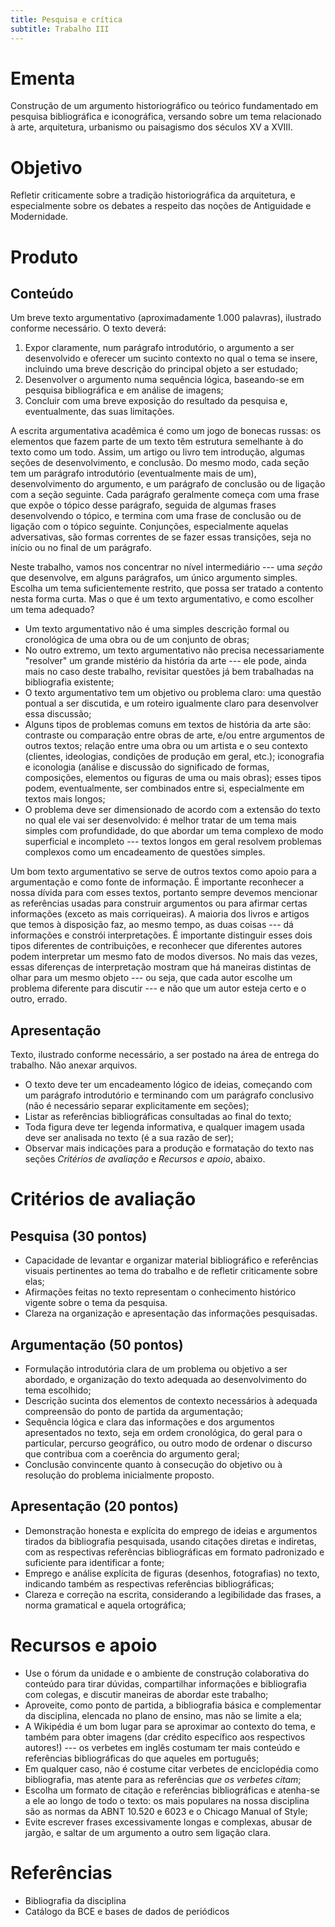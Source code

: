 ```yaml
---
title: Pesquisa e crítica
subtitle: Trabalho III
---
```


# Ementa #

Construção de um argumento historiográfico ou teórico fundamentado em
pesquisa bibliográfica e iconográfica, versando sobre um tema
relacionado à arte, arquitetura, urbanismo ou paisagismo dos séculos XV
a XVIII.

# Objetivo #

Refletir criticamente sobre a tradição historiográfica da arquitetura, e
especialmente sobre os debates a respeito das noções de Antiguidade e
Modernidade.

# Produto #

## Conteúdo ##

Um breve texto argumentativo (aproximadamente 1.000 palavras), ilustrado
conforme necessário. O texto deverá:

1. Expor claramente, num parágrafo introdutório, o argumento a ser
   desenvolvido e oferecer um sucinto contexto no qual o tema se insere,
   incluindo uma breve descrição do principal objeto a ser estudado;
2. Desenvolver o argumento numa sequência lógica, baseando-se em
   pesquisa bibliográfica e em análise de imagens;
3. Concluir com uma breve exposição do resultado da pesquisa e,
   eventualmente, das suas limitações.

A escrita argumentativa acadêmica é como um jogo de bonecas russas: os
elementos que fazem parte de um texto têm estrutura semelhante à do
texto como um todo. Assim, um artigo ou livro tem introdução, algumas
seções de desenvolvimento, e conclusão. Do mesmo modo, cada seção tem um
parágrafo introdutório (eventualmente mais de um), desenvolvimento do
argumento, e um parágrafo de conclusão ou de ligação com a seção
seguinte. Cada parágrafo geralmente começa com uma frase que expõe o
tópico desse parágrafo, seguida de algumas frases desenvolvendo o
tópico, e termina com uma frase de conclusão ou de ligação com o tópico
seguinte. Conjunções, especialmente aquelas adversativas, são formas
correntes de se fazer essas transições, seja no início ou no final de um
parágrafo.

Neste trabalho, vamos nos concentrar no nível intermediário --- uma
*seção* que desenvolve, em alguns parágrafos, um único argumento
simples. Escolha um tema suficientemente restrito, que possa ser tratado
a contento nesta forma curta. Mas o que é um texto argumentativo, e como
escolher um tema adequado?

- Um texto argumentativo não é uma simples descrição formal ou
  cronológica de uma obra ou de um conjunto de obras;
- No outro extremo, um texto argumentativo não precisa necessariamente
  "resolver" um grande mistério da história da arte --- ele pode, ainda
  mais no caso deste trabalho, revisitar questões já bem trabalhadas na
  bibliografia existente;
- O texto argumentativo tem um objetivo ou problema claro: uma questão
  pontual a ser discutida, e um roteiro igualmente claro para
  desenvolver essa discussão;
- Alguns tipos de problemas comuns em textos de história da arte são:
  contraste ou comparação entre obras de arte, e/ou entre argumentos de
  outros textos; relação entre uma obra ou um artista e o seu contexto
  (clientes, ideologias, condições de produção em geral, etc.);
  iconografia e iconologia (análise e discussão do significado de
  formas, composições, elementos ou figuras de uma ou mais obras); esses
  tipos podem, eventualmente, ser combinados entre si, especialmente em
  textos mais longos;
- O problema deve ser dimensionado de acordo com a extensão do texto no
  qual ele vai ser desenvolvido: é melhor tratar de um tema mais simples
  com profundidade, do que abordar um tema complexo de modo superficial
  e incompleto --- textos longos em geral resolvem problemas complexos
  como um encadeamento de questões simples.

Um bom texto argumentativo se serve de outros textos como apoio para a
argumentação e como fonte de informação. É importante reconhecer a nossa
dívida para com esses textos, portanto sempre devemos mencionar as
referências usadas para construir argumentos ou para afirmar certas
informações (exceto as mais corriqueiras). A maioria dos livros e
artigos que temos à disposição faz, ao mesmo tempo, as duas coisas ---
dá informações e constrói interpretações. É importante distinguir esses
dois tipos diferentes de contribuições, e reconhecer que diferentes
autores podem interpretar um mesmo fato de modos diversos. No mais
das vezes, essas diferenças de interpretação mostram que há maneiras
distintas de olhar para um mesmo objeto --- ou seja, que cada autor
escolhe um problema diferente para discutir --- e não que um autor
esteja certo e o outro, errado.

## Apresentação ##

Texto, ilustrado conforme necessário, a ser postado na área de entrega
do trabalho. Não anexar arquivos.

- O texto deve ter um encadeamento lógico de ideias, começando com um
  parágrafo introdutório e terminando com um parágrafo conclusivo (não é
  necessário separar explicitamente em seções);
- Listar as referências bibliográficas consultadas ao final do texto;
- Toda figura deve ter legenda informativa, e qualquer imagem usada deve
  ser analisada no texto (é a sua razão de ser);
- Observar mais indicações para a produção e formatação do texto nas
  seções *Critérios de avaliação* e *Recursos e apoio*, abaixo.

# Critérios de avaliação #

## Pesquisa (30 pontos) ##

- Capacidade de levantar e organizar material bibliográfico e
  referências visuais pertinentes ao tema do trabalho e de refletir
  criticamente sobre elas;
- Afirmações feitas no texto representam o conhecimento histórico
  vigente sobre o tema da pesquisa.
- Clareza na organização e apresentação das informações pesquisadas.

## Argumentação (50 pontos) ##

- Formulação introdutória clara de um problema ou objetivo a ser
  abordado, e organização do texto adequada ao desenvolvimento do tema
  escolhido;
- Descrição sucinta dos elementos de contexto necessários à adequada
  compreensão do ponto de partida da argumentação;
- Sequência lógica e clara das informações e dos argumentos apresentados
  no texto, seja em ordem cronológica, do geral para o particular,
  percurso geográfico, ou outro modo de ordenar o discurso que contribua
  com a coerência do argumento geral;
- Conclusão convincente quanto à consecução do objetivo ou à resolução
  do problema inicialmente proposto.

## Apresentação (20 pontos) ##

- Demonstração honesta e explícita do emprego de ideias e argumentos
  tirados da bibliografia pesquisada, usando citações diretas e indiretas,
  com as respectivas referências bibliográficas em formato padronizado e
  suficiente para identificar a fonte;
- Emprego e análise explícita de figuras (desenhos, fotografias) no
  texto, indicando também as respectivas referências bibliográficas;
- Clareza e correção na escrita, considerando a legibilidade das frases,
  a norma gramatical e aquela ortográfica;

# Recursos e apoio #

- Use o fórum da unidade e o ambiente de construção colaborativa do
  conteúdo para tirar dúvidas, compartilhar informações e bibliografia
  com colegas, e discutir maneiras de abordar este trabalho;
- Aproveite, como ponto de partida, a bibliografia básica e complementar
  da disciplina, elencada no plano de ensino, mas não se limite a ela;
- A Wikipédia é um bom lugar para se aproximar ao contexto do tema, e
  também para obter imagens (dar crédito específico aos respectivos
  autores!) --- os verbetes em inglês costumam ter mais conteúdo e
  referências bibliográficas do que aqueles em português;
- Em qualquer caso, não é costume citar verbetes de enciclopédia como
  bibliografia, mas atente para as referências *que os verbetes citam*;
- Escolha um formato de citação e referências bibliográficas e atenha-se
  a ele ao longo de todo o texto: os mais populares na nossa disciplina
  são as normas da ABNT 10.520 e 6023 e o Chicago Manual of Style;
- Evite escrever frases excessivamente longas e complexas, abusar de
  jargão, e saltar de um argumento a outro sem ligação clara.

# Referências #

- Bibliografia da disciplina
- Catálogo da BCE e bases de dados de periódicos

